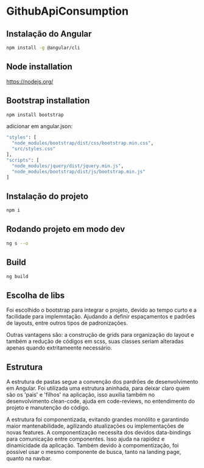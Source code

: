 # GithubApiConsumption

## Instalação do Angular
```sh
npm install -g @angular/cli
```

## Node installation
https://nodejs.org/

## Bootstrap installation
```sh
npm install bootstrap
```

adicionar em angular.json:
```sh
"styles": [
  "node_modules/bootstrap/dist/css/bootstrap.min.css",
  "src/styles.css"
],
"scripts": [
  "node_modules/jquery/dist/jquery.min.js",
  "node_modules/bootstrap/dist/js/bootstrap.min.js"
]
```
## Instalação do projeto
```sh
npm i
```

## Rodando projeto em modo dev
```sh
ng s --o
```

## Build
```sh
ng build
```

## Escolha de libs
Foi escolhido o bootstrap para integrar o projeto, devido ao tempo curto e a facilidade para implemntação. Ajudando a definir espaçamentos e padrões de layouts, entre outros tipos de padronizações.

Outras vantagens são: a construção de grids para organização do layout e também a redução de códigos em scss, suas classes seriam alteradas apenas quando extritameente necessário.

## Estrutura
A estrutura de pastas segue a convenção dos pardrões de desenvolvimento em Angular. Foi utilizada uma estrutura aninhada, para deixar claro quem são os 'pais' e 'filhos' na aplicação, isso auxilia também no desenvolvimento clean-code, ajuda em code-reviews, no entendimento do projeto e manutenção do código.

A estrutura foi componentizada, evitando grandes monólito e garantindo maior mantenabilidade, agilizando atualizações ou implementações de novas features. A componentização necessita dos devidos data-bindings para comunicação entre componentes. Isso ajuda na rapidez e dinamicidade da aplicação.
Também devido à compomentização, foi possível usar o mesmo componente de busca, tanto na landing page, quanto na navbar.

